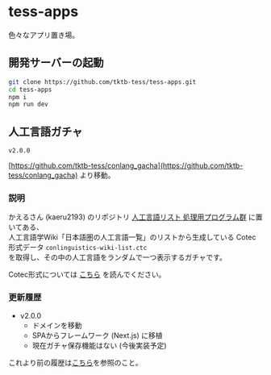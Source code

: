 # tess-apps

色々なアプリ置き場。

## 開発サーバーの起動

```bash
git clone https://github.com/tktb-tess/tess-apps.git
cd tess-apps
npm i
npm run dev
```

## 人工言語ガチャ

`v2.0.0`

[https://github.com/tktb-tess/conlang_gacha](https://github.com/tktb-tess/conlang_gacha) より移動。

### 説明

かえるさん (kaeru2193) のリポジトリ [人工言語リスト 処理用プログラム群](https://github.com/kaeru2193/Conlang-List-Works) に置いてある、  
人工言語学Wiki「日本語圏の人工言語一覧」のリストから生成している Cotec 形式データ `conlinguistics-wiki-list.ctc`  
を取得し、その中の人工言語をランダムで一つ表示するガチャです。

Cotec形式については [こちら](https://migdal.jp/cl_kiita/cotec-conlang-table-expression-powered-by-csv-clakis-rfc-2h86) を読んでください。

### 更新履歴

- v2.0.0
  - ドメインを移動
  - SPAからフレームワーク (Next.js) に移植
  - 現在ガチャ保存機能はない (今後実装予定)

これより前の履歴は[こちら](https://github.com/tktb-tess/conlang_gacha/blob/main/README.md)を参照のこと。
